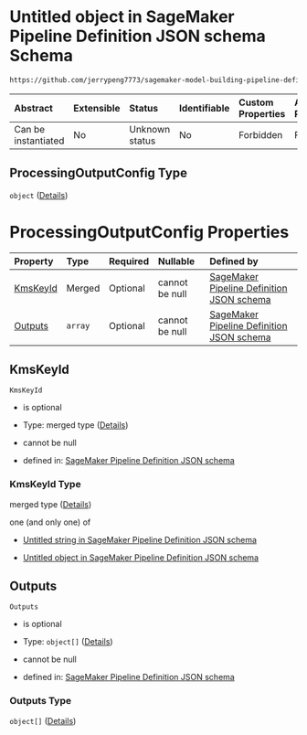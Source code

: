 # Untitled object in SageMaker Pipeline Definition JSON schema Schema

```txt
https://github.com/jerrypeng7773/sagemaker-model-building-pipeline-definition-JSON-schema/schema/#/definitions/ProcessingStep/properties/Arguments/properties/ProcessingOutputConfig
```



| Abstract            | Extensible | Status         | Identifiable | Custom Properties | Additional Properties | Access Restrictions | Defined In                                                                                           |
| :------------------ | :--------- | :------------- | :----------- | :---------------- | :-------------------- | :------------------ | :--------------------------------------------------------------------------------------------------- |
| Can be instantiated | No         | Unknown status | No           | Forbidden         | Forbidden             | none                | [pipeline-definition.schema.json*](../../out/pipeline-definition.schema.json "open original schema") |

## ProcessingOutputConfig Type

`object` ([Details](pipeline-definition-definitions-processingstep-properties-arguments-properties-processingoutputconfig.md))

# ProcessingOutputConfig Properties

| Property              | Type    | Required | Nullable       | Defined by                                                                                                                                                                                                                                                                                                                                                                         |
| :-------------------- | :------ | :------- | :------------- | :--------------------------------------------------------------------------------------------------------------------------------------------------------------------------------------------------------------------------------------------------------------------------------------------------------------------------------------------------------------------------------- |
| [KmsKeyId](#kmskeyid) | Merged  | Optional | cannot be null | [SageMaker Pipeline Definition JSON schema](pipeline-definition-definitions-stringargumentvalue.md "https://github.com/jerrypeng7773/sagemaker-model-building-pipeline-definition-JSON-schema/schema/#/definitions/ProcessingStep/properties/Arguments/properties/ProcessingOutputConfig/properties/KmsKeyId")                                                                     |
| [Outputs](#outputs)   | `array` | Optional | cannot be null | [SageMaker Pipeline Definition JSON schema](pipeline-definition-definitions-processingstep-properties-arguments-properties-processingoutputconfig-properties-outputs.md "https://github.com/jerrypeng7773/sagemaker-model-building-pipeline-definition-JSON-schema/schema/#/definitions/ProcessingStep/properties/Arguments/properties/ProcessingOutputConfig/properties/Outputs") |

## KmsKeyId



`KmsKeyId`

*   is optional

*   Type: merged type ([Details](pipeline-definition-definitions-stringargumentvalue.md))

*   cannot be null

*   defined in: [SageMaker Pipeline Definition JSON schema](pipeline-definition-definitions-stringargumentvalue.md "https://github.com/jerrypeng7773/sagemaker-model-building-pipeline-definition-JSON-schema/schema/#/definitions/ProcessingStep/properties/Arguments/properties/ProcessingOutputConfig/properties/KmsKeyId")

### KmsKeyId Type

merged type ([Details](pipeline-definition-definitions-stringargumentvalue.md))

one (and only one) of

*   [Untitled string in SageMaker Pipeline Definition JSON schema](pipeline-definition-definitions-stringargumentvalue-oneof-0.md "check type definition")

*   [Untitled object in SageMaker Pipeline Definition JSON schema](pipeline-definition-definitions-getfunction.md "check type definition")

## Outputs



`Outputs`

*   is optional

*   Type: `object[]` ([Details](pipeline-definition-definitions-processingstep-properties-arguments-properties-processingoutputconfig-properties-outputs-items.md))

*   cannot be null

*   defined in: [SageMaker Pipeline Definition JSON schema](pipeline-definition-definitions-processingstep-properties-arguments-properties-processingoutputconfig-properties-outputs.md "https://github.com/jerrypeng7773/sagemaker-model-building-pipeline-definition-JSON-schema/schema/#/definitions/ProcessingStep/properties/Arguments/properties/ProcessingOutputConfig/properties/Outputs")

### Outputs Type

`object[]` ([Details](pipeline-definition-definitions-processingstep-properties-arguments-properties-processingoutputconfig-properties-outputs-items.md))
